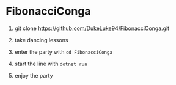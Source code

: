 # FibonacciConga

1. git clone https://github.com/DukeLuke94/FibonacciConga.git

2. take dancing lessons
  
4. enter the party with `cd FibonacciConga`

5. start the line with `dotnet run`

6. enjoy the party
